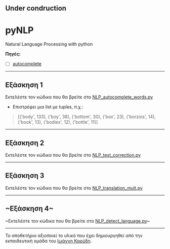## Under condruction

# pyNLP
Natural Language Processing with python

**Πηγές:**
- [ ] [autocomplete](https://pypi.org/project/autocomplete/)
---

## Εξάσκηση 1
Εκτελέστε τον κώδικα που θα βρείτε στο [NLP_autocomplete_words.py](/source_code/NLP_autocomplete_words.py)

* Επιστρέφει μια list με tuples, π.χ.:
> [('body', 133), ('boy', 38), ('bottom', 30), ('box', 23), ('borzois', 14), ('book', 13), ('bodies', 12), ('bottle', 11)]


---

## Εξάσκηση 2
Εκτελέστε τον κώδικα που θα βρείτε στο [NLP_text_correction.py](/source_code/NLP_text_correction.py)


---

## Εξάσκηση 3
Εκτελέστε τον κώδικα που θα βρείτε στο [NLP_translation_mult.py](/source_code/NLP_translation_mult.py)


---


## ~Εξάσκηση 4~
~Εκτελέστε τον κώδικα που θα βρείτε στο [NLP_detect_language.py](/source_code/NLP_detect_language.py)~


---


Το αποθετήριο αξιοποιεί το υλικό που έχει δημιουργηθεί από την εκπαιδευτική ομάδα του [Ιωάννη Καρύδη](https://github.com/ioanniskarydis).

